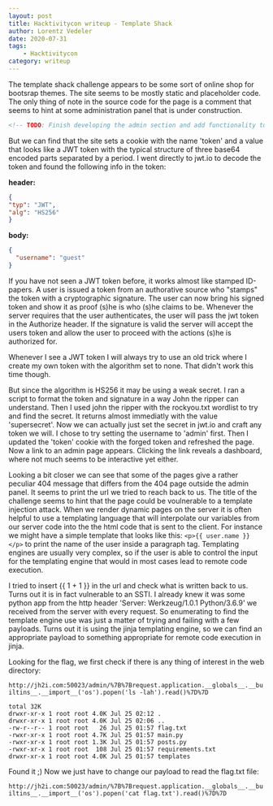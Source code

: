 ```yaml
---
layout: post
title: Hacktivitycon writeup - Template Shack
author: Lorentz Vedeler
date: 2020-07-31
tags:   
    - Hacktivitycon
category: writeup
---
```


The template shack challenge appears to be some sort of online shop for bootsrap themes. The site seems to be mostly static and placeholder code. The only thing of note in the source code for the page is a comment that seems to hint at some administration panel that is under construction.

``` html
<!-- TODO: Finish developing the admin section and add functionality to manage the templates --\>
```

But we can find that the site sets a cookie with the name 'token' and a value that looks like a JWT token with the typical structure of three base64 encoded parts separated by a period. I went directly to jwt.io to decode the token and found the following info in the token:

**header:**
``` json
{
"typ": "JWT",
"alg": "HS256"
}
```

**body:**
``` json
{
  "username": "guest"
}
```


If you have not seen a JWT token before, it works almost like stamped ID-papers. A user is issued a token from an authorative source who "stamps" the token with a cryptographic signature. The user can now bring his signed token and show it as proof (s)he is who (s)he claims to be. Whenever the server requires that the user authenticates, the user will pass the jwt token in the Authorize header. If the signature is valid the server will accept the users token and allow the user to proceed with the actions (s)he is authorized for.

Whenever I see a JWT token I will always try to use an old trick where I create my own token with the algorithm set to none. That didn't work this time though. 

But since the algorithm is HS256 it may be using a weak secret. I ran a script to format the token and signature in a way John the ripper can understand. Then I used john the ripper with the rockyou.txt wordlist to try and find the secret. It returns almost immediatly with the value 'supersecret'. Now we can actually just set the secret in jwt.io and craft any token we will. I chose to try setting the username to 'admin' first. Then I updated the 'token' cookie with the forged token and refreshed the page. Now a link to an admin page appears. Clicking the link reveals a dashboard, where not much seems to be interactive yet either.

Looking a bit closer we can see that some of the pages give a rather peculiar 404 message that differs from the 404 page outside the admin panel. It seems to print the url we tried to reach back to us. The title of the challenge seems to hint that the page could be voulnerable to a template injection attack. When we render dynamic pages on the server it is often helpful to use a templating language that will interpolate our variables from our server code into the the html code that is sent to the client. For instance we might have a simple template that looks like this: `<p>{{ user.name }} </p>` to print the name of the user inside a paragraph tag. Templating engines are usually very complex, so if the user is able to control the input for the templating engine that would in most cases lead to remote code execution.

I tried to insert {{ 1 + 1 }} in the url and check what is written back to us. Turns out it is in fact vulnerable to an SSTI. I already knew it was some python app from the http header 'Server: Werkzeug/1.0.1 Python/3.6.9' we received from the server with every request. So enumerating to find the template engine use was just a matter of trying and failing with a few payloads. Turns out it is using the jinja templating engine, so we can find an appropriate payload to something appropriate for remote code execution in jinja.


Looking for the flag, we first check if there is any thing of interest in the web directory:

`http://jh2i.com:50023/admin/%7B%7Brequest.application.__globals__.__builtins__.__import__('os').popen('ls -lah').read()%7D%7D`

    total 32K
    drwxr-xr-x 1 root root 4.0K Jul 25 02:12 .
    drwxr-xr-x 1 root root 4.0K Jul 25 02:06 ..
    -rw-r--r-- 1 root root   26 Jul 25 01:57 flag.txt
    -rwxr-xr-x 1 root root 4.7K Jul 25 01:57 main.py
    -rwxr-xr-x 1 root root 1.3K Jul 25 01:57 posts.py
    -rwxr-xr-x 1 root root  108 Jul 25 01:57 requirements.txt
    drwxr-xr-x 1 root root 4.0K Jul 25 01:57 templates

Found it ;) Now we just have to change our payload to read the flag.txt file:

`http://jh2i.com:50023/admin/%7B%7Brequest.application.__globals__.__builtins__.__import__('os').popen('cat flag.txt').read()%7D%7D`

